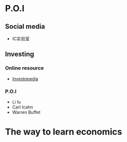 # P.O.I
## Social media
- IC实验室
## Investing
### Online resource
- [Investopedia](https://www.investopedia.com/)
### P.O.I
- Li lu
- Carl Icahn
- Warren Buffet
# The way to learn economics

